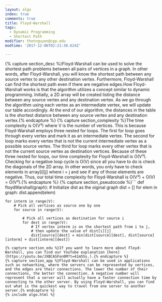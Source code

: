 ```yaml
---
layout: algo
index: true
comments: true
title: Floyd-Warshall
tags:
  - Dynamic Programming
  - Shortest Path
modifier: thotnguyen@cpp.edu
modtime: '2017-12-06T02:21:30.624Z'

---
```

{% capture section_desc %}Floyd-Warshall can be used to solve the shortest path problems between all pairs of vertices in a graph. In other words, after Floyd-Warshall, you will know the shortest path between any source vertex to any other destination vertex. Furthermore, Floyd-Warshall can find the shortest path even if there are negative edges.How Floyd-Warshall works is that the algorithm utilizes a concept similar to dynamic programming. Initially, a 2D array will be created listing the distance between any source vertex and any destination vertex. As we go through the algorithm using each vertex as an intermediate vertex, we will update our table accordingly. At the end of our algorithm, the distances in the table is the shortest distance between any source vertex and any destination vertex.{% endcapture %}
{% capture section_complexity %}The time complexity is O(V³) where V is the number of vertices. This is because Floyd-Warshall employs three nested for loops. The first for loop goes through every vertex and mark it as an intermediate vertex. The second for loop marks every vertex that is not the current intermediate vertex as a possible source vertex. The third for loop marks every other vertex that is not the current source vertex as destination vertices. Because of these three nested for loops, our time complexity for Floyd-Warshall is O(V³). Checking for a negative loop cycle is O(V) since all you have to do is check the diagonals of the 2D array. In other words, you only have to check elements in array[i][j] where i = j and see if any of those elements are negative. Thus, our total time complexity for Floyd-Warshall is O(V³) + O(V) = O(V³).{% endcapture %}
{% capture section_pseudocode %}```
def floydWarshall(graph):
    # Initialize dist as the oiginal graph
    dist = []
    for elem in graph:
        dist.append(elem)
    
    for interm in range(V):
        # Pick all vertices as source one by one
        for source in range(V):
        
            # Pick all vertices as destination for source i
            for dest in range(V):
                # If vertex interm is on the shortest path from i to j,
                # then update the value of dist[i][j]
                dist[source][dest] = min(dist[source][dest], dist[source][interm] + dist[interm][dest])
```{% endcapture %}
{% capture section_edu %}If you want to learn more about Floyd-Warshall, you can find our YouTube explanation [here](https://youtu.be/JXBCASFon0M?t=41m55s.).{% endcapture %}
{% capture section_app %}Floyd-Warshall can be used in applications such as networking, where the servers can be represented by vertices, and the edges are their connections. The lower the number of their connections, the better the connection. A negative number will represent that a server will actually have a faster connection time by connecting to the other server. By using Floyd-Warshall, you can find out what is the quickest way to travel from one server to another server.{% endcapture %}
{% include algo.html %}